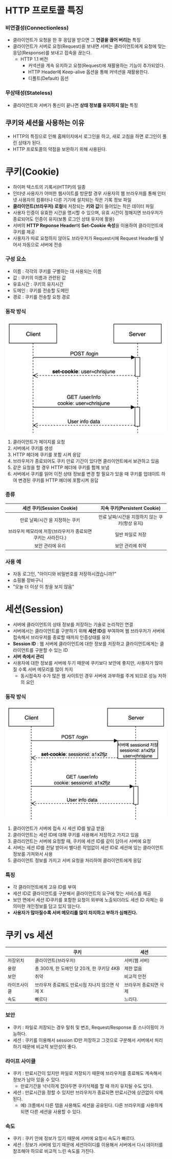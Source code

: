 # HTTP 프로토콜 특징
### 비연결성(Connectionless)
- 클라이언트가 요청을 한 후 응답을 받으면 그 **연결을 끊어 버리는** 특징
- 클라이언트가 서버로 요청(Request)을 보내면 서버는 클라이언트에게 요청에 맞는 응답(Response)를 보내고 접속을 끊는다.
  - HTTP 1.1 버전
    - 커넥션을 계속 유지하고 요청(Request)에 재활용하는 기능이 추가되었다.
    - HTTP Header에 Keep-alive 옵션을 통해 커넥션을 재활용한다.
    - 디폴트(Default) 옵션

### 무상태성(Stateless)
- 클라이언트와 서버가 통신이 끝나면 **상태 정보를 유지하지 않는** 특징

## 쿠키와 세션을 사용하는 이유
- HTTP의 특징으로 인해 홈페이지에서 로그인을 하고, 새로 고침을 하면 로그인이 풀린 상태가 된다.
- HTTP 프로토콜의 약점을 보완하기 위해 사용된다.

# 쿠키(Cookie)
- 하이퍼 텍스트의 기록서(HTTP)의 일종
- 인터넷 사용자가 어떠한 웹사이트를 방문할 경우 사용자의 웹 브라우저를 통해 인터넷 사용자의 컴퓨터나 다른 기기에 설치되는 작은 기록 정보 파일
- **클라이언트(브라우저) 로컬**에 저장되는 **키와 값**이 들어있는 작은 데이터 파일
- 사용자 인증이 유효한 시간을 명시할 수 있으며, 유효 시간이 정해지면 브라우저가 종료되어도 인증이 유지(보통 로그인 상태 유지에 활용)
- 서버의 **HTTP Reponse Header**에 **Set-Cookie 속성**을 이용하여 클라이언트에 쿠키를 제공
- 사용자가 따로 요청하지 않아도 브라우저가 Request시에 Request Header를 넣어서 자동으로 서버에 전송

### 구성 요소
- 이름 : 각각의 쿠키를 구별하는 데 사용되는 이름
- 값 : 쿠키의 이름과 관련된 값
- 유효시간 : 쿠키의 유지시간
- 도메인 : 쿠키를 전송할 도메인
- 경로 : 쿠키를 전송할 요청 경로

### 동작 방식
![](./img/cookie_method.png)
1. 클라이언트가 페이지를 요청
2. 서버에서 쿠키를 생성
3. HTTP 헤더에 쿠키를 포함 시켜 응답
4. 브라우저가 종료되어도 쿠키 만료 기간이 있다면 클라이언트에서 보관하고 있음
5. 같은 요청을 할 경우 HTTP 헤더에 쿠키를 함께 보냄
6. 서버에서 쿠키를 읽어 이전 상태 정보를 변경 할 필요가 있을 때 쿠키를 업데이트 하여 변경된 쿠키를 HTTP 헤더에 포함시켜 응답

### 종류
|세션 쿠키(Session Cookie)|지속 쿠키(Persistent Cookie)|
|:-:|:-:|
|만료 날짜/시간 을 지정하는 쿠키|만료 날짜/시간을 지정하지 않는 쿠키(항상 유지)|
|브라우저 메모리에 저장(브라우저가 종료되면 쿠키는 사라진다.)|일반 파일로 저장|
|보안 관리에 유리|보안 관리에 취약|

### 사용 예
- 자동 로그인, "아이디와 비밀번호를 저장하시겠습니까?"
- 쇼핑몰 장바구니
- "오늘 더 이상 이 창을 보지 않음"

# 세션(Session)
- 서버에 클라이언트의 상태 정보를 저장하는 기술로 논리적인 연결
- 서버에서는 클라이언트를 구분하기 위해 **세션 ID**를 부여하며 웹 브라우저가 서버에 접속해서 브라우저를 종료할 때까지 인증상태를 유지
- **Session ID** : 웹 서버에 클라이언트에 대한 정보를 저장하고 클라이언트에게는 클라이언트를 구분할 수 있는 ID
- **서버 측에서 관리**
- 사용자에 대한 정보를 서버에 두기 때문에 쿠키보다 보안에 좋지만, 사용자가 많아질 수록 서버 메모리를 많이 차지
  - 동시접속자 수가 많은 웹 사이트인 경우 서버에 과부하를 주게 되므로 성능 저하의 요인

### 동작 방식
![](./img/session_method.png)
1. 클라이언트가 서버에 접속 시 세션 ID를 발급 받음
2. 클라이언트는 세션 ID에 대해 쿠키를 사용해서 저장하고 가지고 있음
3. 클라리언트는 서버에 요청할 때, 쿠키에 세션 ID를 같이 담아서 서버에 요청
4. 서버는 세션 ID를 전달 받아서 별다른 작업없이 세션 ID로 세션에 있는 클라이언트 정보를 가져와서 사용
5. 클라이언트 정보를 가지고 서버 요청을 처리하여 클라이언트에게 응답

### 특징
- 각 클라이언트에게 고유 ID를 부여
- 세션 ID로 클라이언트를 구분해서 클라이언트의 요구에 맞는 서비스를 제공
- 보안 면에서 세션 ID쿠키를 포함한 요청이 외부에 노출되더라도 세션 ID 자체는 유의미한 개인정보를 담고 있지 않는다.
- **사용자가 많아질수록 서버 메모리를 많이 차지하고 부하가 심해진다.**

# 쿠키 vs 세션
||쿠키|세션|
|-|-|-|
|저장위치|클라이언트(브라우저)|서버(웹 서버)|
|용량|총 300개, 한 도메인 당 20개, 한 쿠키당 4KB|제한 없음|
|보안|취약|비교적 안전|
|라이프사이클|브라우저 종료해도 만료시점 지나지 않으면 삭제 X|브라우저 종료되면 삭제|
|속도|빠르다|느리다.|

### 보안
- 쿠키 : 파일로 저장되는 경우 탈취 및 변조, Request/Response 중 스나이핑이 가능하다.
- 세션 : 쿠키를 이용해서 session ID만 저장하고 그것으로 구분해서 서버에서 처리하기 때문에 비교적 보안성이 좋다.

### 라이프 사이클
- 쿠키 :  만료시간이 있지만 파일로 저장되기 때문에 브라우저를 종료해도 계속해서 정보가 남아 있을 수 있다.
  - 만료기간을 넉넉하게 잡아두면 쿠키삭제를 할 때 까지 유지될 수도 있다.
- 세션 :  만료시간을 정할 수 있지만 브라우저가 종료되면 만료시간에 상관없이 삭제된다.
  - 예) 크롬에서 다른 탭을 사용해도 세션을 공유된다. 다른 브라우저를 사용하게 되면 다른 세션을 사용할 수 있다.

### 속도
- 쿠키 : 쿠키 안에 정보가 있기 때문에 서버에 요청시 속도가 빠르다.
- 세션 : 정보가 서버에 있기 때문에 세션아이디를 이용해서 서버에서 다시 데이터를 참조해야 하므로 비교적 느린 속도를 가진다.
